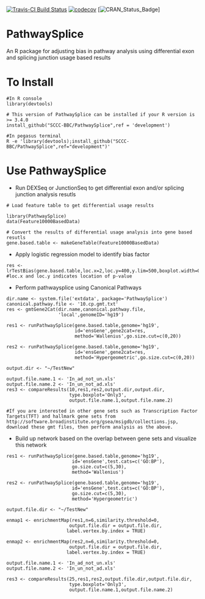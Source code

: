 [![Travis-CI Build Status](https://travis-ci.org/SCCC-BBC/PathwaySplice.svg?branch=master)](https://travis-ci.org/SCCC-BBC/PathwaySplice)
[![codecov](https://codecov.io/github/SCCC-BBC/PathwaySplice/coverage.svg?branch=master)](https://codecov.io/github/SCCC-BBC/PathwaySplice)
[![CRAN_Status_Badge](http://www.r-pkg.org/badges/version/PathwaySplice)]

# PathwaySplice
An R package for adjusting bias in pathway analysis using differential exon and splicing junction usage based results

# To Install

```{r eval=TRUE}
#In R console
library(devtools)

# This version of PathwaySplice can be installed if your R version is >= 3.4.0
install_github("SCCC-BBC/PathwaySplice",ref = 'development')

#In pegasus terminal 
R -e 'library(devtools);install_github("SCCC-BBC/PathwaySplice",ref="development")'

```

# Use PathwaySplice

+ Run DEXSeq or JunctionSeq to get differential exon and/or splicing junction analysis resutls 

```{r eval=TRUE}
# Load feature table to get differential usage results

library(PathwaySplice)
data(Feature10000BasedData)

# Convert the results of differential usage analysis into gene based resutls
gene.based.table <- makeGeneTable(Feature10000BasedData)
```

+ Apply logistic regression model to identify bias factor
```{r eval=TRUE}
res <- lrTestBias(gene.based.table,loc.x=2,loc.y=400,y.lim=500,boxplot.width=0.3)
#loc.x and loc.y indicates location of p-value
```

+ Perform pathwaysplice using Canonical Pathways
```{r eval=TRUE}
dir.name <- system.file('extdata', package='PathwaySplice')
canonical.pathway.file <- '10.cp.gmt.txt'
res <- gmtGene2Cat(dir.name,canonical.pathway.file,
                   'local',genomeID='hg19')

res1 <- runPathwaySplice(gene.based.table,genome='hg19',
                         id='ensGene',gene2cat=res,
                         method='Wallenius',go.size.cut=c(0,20))
                         
res2 <- runPathwaySplice(gene.based.table,genome='hg19',
                         id='ensGene',gene2cat=res,
                         method='Hypergeometric',go.size.cut=c(0,20))

output.dir <- "~/TestNew"
 
output.file.name.1 <- 'In_ad_not_un.xls'
output.file.name.2 <- 'In_un_not_ad.xls'
res3 <- compareResults(10,res1,res2,output.dir,output.dir,
                       type.boxplot='Only3',
                       output.file.name.1,output.file.name.2)

#If you are interested in other gene sets such as Transcription Factor Targets(TFT) and hallmark gene sets from http://software.broadinstitute.org/gsea/msigdb/collections.jsp, download these gmt files, then perform analysis as the above.

```

+ Build up network based on the overlap between gene sets and visualize this network

```{r eval=TRUE}
res1 <- runPathwaySplice(gene.based.table,genome='hg19',
                        id='ensGene',test.cats=c('GO:BP'),
                        go.size.cut=c(5,30),
                        method='Wallenius')
                        
res2 <- runPathwaySplice(gene.based.table,genome='hg19',
                        id='ensGene',test.cats=c('GO:BP'),
                        go.size.cut=c(5,30),
                        method='Hypergeometric')
                        
output.file.dir <- "~/TestNew"

enmap1 <- enrichmentMap(res1,n=6,similarity.threshold=0,
                       output.file.dir = output.file.dir,
                      label.vertex.by.index = TRUE)
                      
enmap2 <- enrichmentMap(res2,n=6,similarity.threshold=0,
                       output.file.dir = output.file.dir,
                      label.vertex.by.index = TRUE)
                      
output.file.name.1 <- 'In_ad_not_un.xls'
output.file.name.2 <- 'In_un_not_ad.xls'

res3 <- compareResults(25,res1,res2,output.file.dir,output.file.dir,
                       type.boxplot='Only3',
                       output.file.name.1,output.file.name.2)
```